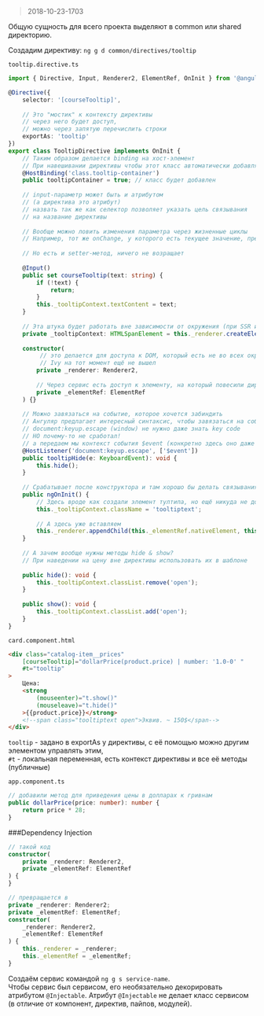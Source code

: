 > 2018-10-23-1703

Общую сущность для всего проекта выделяют в common или shared директорию.

Создадим директиву: `ng g d common/directives/tooltip`

`tooltip.directive.ts`
```typescript
import { Directive, Input, Renderer2, ElementRef, OnInit } from '@angular/core';

@Directive({
    selector: '[courseTooltip]',
    
    // Это "мостик" к контексту директивы
    // через него будет доступ, 
    // можно через запятую перечислить строки
    exportAs: 'tooltip'
})
export class TooltipDirective implements OnInit {
    // Таким образом делается binding на хост-элемент
    // При навешивании директивы чтобы этот класс автоматически добавлялся
    @HostBinding('class.tooltip-container')
    public tooltipContainer = true; // класс будет добавлен
    
    // input-параметр может быть и атрибутом 
    // (а директива это атрибут)
    // назвать так же как селектор позволяет указать цель связывания
    // на название директивы
                            
    // Вообще можно ловить изменения параметра через жизненные циклы
    // Например, тот же onChange, у которого есть текущее значение, предыдущее
    
    // Но есть и setter-метод, ничего не возращает
    
    @Input()
    public set courseTooltip(text: string) {
        if (!text) {
            return;
        }
        this._tooltipContext.textContent = text;
    }
    
    // Эта штука будет работать вне зависимости от окружения (при SSR и прочем)
    private _tooltipContext: HTMLSpanElement = this._renderer.createElement('span');
    
    constructor(
         // это делается для доступа к DOM, который есть не во всех окружениях
         // Ivy на тот момент ещё не вышел
        private _renderer: Renderer2,
        
        // Через сервис есть доступ к элементу, на который повесили директиву
        private _elementRef: ElementRef
    ) {}
    
    // Можно завязаться на событие, которое хочется забиндить
    // Ангуляр предлагает интересный синтаксис, чтобы завязаться на событие
    // document:keyup.escape (window) не нужно даже знать key code
    // НО почему-то не сработал!
    // а передаем мы контекст события $event (конкретно здесь оно даже не нужно)
    @HostListener('document:keyup.escape', ['$event'])
    public tooltipHide(e: KeyboardEvent): void {
        this.hide();
    }
    
    // Срабатывает после конструктора и там хорошо бы делать связывания, определения и т.д.
    public ngOnInit() {
        // Здесь вроде как создали элемент тултипа, но ещё никуда не добавили
        this._tooltipContext.className = 'tooltiptext';
        
        // А здесь уже вставляем
        this._renderer.appendChild(this._elementRef.nativeElement, this._tooltipContext);
    }
    
    // А зачем вообще нужны методы hide & show?
    // При наведении на цену вне директивы использовать их в шаблоне
    
    public hide(): void {
        this._tooltipContext.classList.remove('open');
    }
    
    public show(): void {
        this._tooltipContext.classList.add('open');
    }
}
```

`card.component.html`
```html
<div class="catalog-item__prices" 
    [courseTooltip]="dollarPrice(product.price) | number: '1.0-0' "
    #t="tooltip"
>
    Цена: 
    <strong 
        (mouseenter)="t.show()"
        (mouseleave)="t.hide()"
    >{{product.price}}</strong>
    <!--span class="tooltiptext open">Эквив. ~ 150$</span-->
</div>
```
`tooltip` - задано в exportAs у директивы, с её помощью можно другим элементом управлять этим,  
`#t` - локальная переменная, есть контекст директивы и все её методы (публичные)


`app.component.ts`
```typescript
// добавили метод для приведения цены в долларах к гривнам
public dollarPrice(price: number): number {
    return price * 28;
}
```

###Dependency Injection

```typescript
// такой код
constructor(
    private _renderer: Renderer2,
    private _elementRef: ElementRef
) {
}

// превращается в 
private _renderer: Renderer2;
private _elementRef: ElementRef;
constructor(
    _renderer: Renderer2,
    _elementRef: ElementRef
) {
    this._renderer = _renderer;
    this._elementRef = _elementRef;
}
```

Создаём сервис командой `ng g s service-name`.  
Чтобы сервис был сервисом, его необязательно декорировать атрибутом `@Injectable`. Атрибут `@Injectable` не делает класс сервисом (в отличие от компонент, директив, пайпов, модулей).










